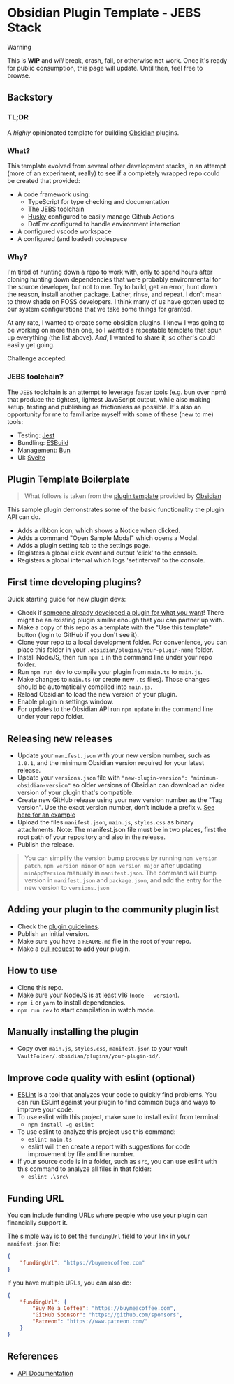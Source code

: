 # Obsidian Plugin Template - JEBS Stack

> [!WARNING]
> This is **WIP** and _will_ break, crash, fail, or otherwise not work.  Once it's ready for public consumption, this page will update.  Until then, feel free to browse.

## Backstory 

### TL;DR

A _highly_ opinionated template for building [Obsidian](https://obsidian.md) plugins.

### What?

This template evolved from several other development stacks, in an attempt (more of an experiment, really) to see if a completely wrapped repo could be created that provided:

- A code framework using:
  - TypeScript for type checking and documentation
  - The JEBS toolchain
  - [Husky](https://github.com/typicode/husky) configured to easily manage Github Actions
  - DotEnv configured to handle environment interaction
- A configured vscode workspace
- A configured (and loaded) codespace

### Why?

I'm tired of hunting down a repo to work with, only to spend hours after cloning hunting down dependencies that were probably environmental for the source developer, but not to me.  Try to build, get an error, hunt down the reason, install another package.  Lather, rinse, and repeat.  I don't mean to throw shade on FOSS developers.  I think many of us have gotten used to our system configurations that we take some things for granted.

At any rate, I wanted to create some obsidian plugins.  I knew I was going to be working on more than one, so I wanted a repeatable template that spun up everything (the list above).  _And_, I wanted to share it, so other's could easily get going.

Challenge accepted.

### JEBS toolchain?

The `JEBS` toolchain is an attempt to leverage faster tools (e.g. bun over npm) that produce the tightest, lightest JavaScript output, while also making setup, testing and publishing as frictionless as possible.  It's also an opportunity for me to familiarize myself with some of these (new to me) tools:

- Testing:  [Jest](https://github.com/jestjs/jest)
- Bundling:  [ESBuild](https://github.com/evanw/esbuild)
- Management:  [Bun](https://github.com/oven-sh/bun)
- UI:  [Svelte](https://github.com/sveltejs/svelte)

## Plugin Template Boilerplate

> What follows is taken from the [plugin template]() provided by [Obsidian]()

This sample plugin demonstrates some of the basic functionality the plugin API can do.

- Adds a ribbon icon, which shows a Notice when clicked.
- Adds a command "Open Sample Modal" which opens a Modal.
- Adds a plugin setting tab to the settings page.
- Registers a global click event and output 'click' to the console.
- Registers a global interval which logs 'setInterval' to the console.

## First time developing plugins?

Quick starting guide for new plugin devs:

- Check if [someone already developed a plugin for what you want](https://obsidian.md/plugins)! There might be an existing plugin similar enough that you can partner up with.
- Make a copy of this repo as a template with the "Use this template" button (login to GitHub if you don't see it).
- Clone your repo to a local development folder. For convenience, you can place this folder in your `.obsidian/plugins/your-plugin-name` folder.
- Install NodeJS, then run `npm i` in the command line under your repo folder.
- Run `npm run dev` to compile your plugin from `main.ts` to `main.js`.
- Make changes to `main.ts` (or create new `.ts` files). Those changes should be automatically compiled into `main.js`.
- Reload Obsidian to load the new version of your plugin.
- Enable plugin in settings window.
- For updates to the Obsidian API run `npm update` in the command line under your repo folder.

## Releasing new releases

- Update your `manifest.json` with your new version number, such as `1.0.1`, and the minimum Obsidian version required for your latest release.
- Update your `versions.json` file with `"new-plugin-version": "minimum-obsidian-version"` so older versions of Obsidian can download an older version of your plugin that's compatible.
- Create new GitHub release using your new version number as the "Tag version". Use the exact version number, don't include a prefix `v`. [See here for an example](https://github.com/obsidianmd/obsidian-sample-plugin/releases)
- Upload the files `manifest.json`, `main.js`, `styles.css` as binary attachments. Note: The manifest.json file must be in two places, first the root path of your repository and also in the release.
- Publish the release.

> You can simplify the version bump process by running `npm version patch`, `npm version minor` or `npm version major` after updating `minAppVersion` manually in `manifest.json`.
> The command will bump version in `manifest.json` and `package.json`, and add the entry for the new version to `versions.json`

## Adding your plugin to the community plugin list

- Check the [plugin guidelines](https://docs.obsidian.md/Plugins/Releasing/Plugin+guidelines).
- Publish an initial version.
- Make sure you have a `README.md` file in the root of your repo.
- Make a [pull request](https://github.com/obsidianmd/obsidian-releases) to add your plugin.

## How to use

- Clone this repo.
- Make sure your NodeJS is at least v16 (`node --version`).
- `npm i` or `yarn` to install dependencies.
- `npm run dev` to start compilation in watch mode.

## Manually installing the plugin

- Copy over `main.js`, `styles.css`, `manifest.json` to your vault `VaultFolder/.obsidian/plugins/your-plugin-id/`.

## Improve code quality with eslint (optional)

- [ESLint](https://eslint.org/) is a tool that analyzes your code to quickly find problems. You can run ESLint against your plugin to find common bugs and ways to improve your code.
- To use eslint with this project, make sure to install eslint from terminal:
  - `npm install -g eslint`
- To use eslint to analyze this project use this command:
  - `eslint main.ts`
  - eslint will then create a report with suggestions for code improvement by file and line number.
- If your source code is in a folder, such as `src`, you can use eslint with this command to analyze all files in that folder:
  - `eslint .\src\`

## Funding URL

You can include funding URLs where people who use your plugin can financially support it.

The simple way is to set the `fundingUrl` field to your link in your `manifest.json` file:

```json
{
    "fundingUrl": "https://buymeacoffee.com"
}
```

If you have multiple URLs, you can also do:

```json
{
    "fundingUrl": {
        "Buy Me a Coffee": "https://buymeacoffee.com",
        "GitHub Sponsor": "https://github.com/sponsors",
        "Patreon": "https://www.patreon.com/"
    }
}
```

## References

- [API Documentation](https://github.com/obsidianmd/obsidian-api)
